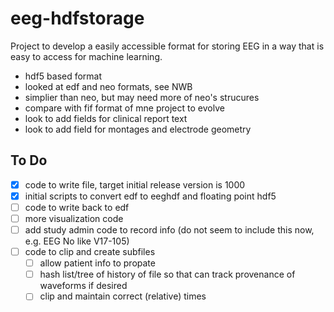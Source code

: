# eeg-hdfstorage

Project to develop a easily accessible format for storing EEG in a way that is easy to access for machine learning.

- hdf5 based format
- looked at edf and neo formats, see NWB
- simplier than neo, but may need more of neo's strucures
- compare with fif format of mne project to evolve
- look to add fields for clinical report text
- look to add field for montages and electrode geometry

## To Do

- [x] code to write file, target initial release version is 1000
- [X] initial scripts to convert edf to eeghdf and floating point hdf5
- [ ] code to write back to edf
- [ ] more visualization code
- [ ] add study admin code to record info (do not seem to include this now, e.g. EEG No like V17-105)
- [ ] code to clip and create subfiles
  - [ ] allow patient info to propate
  - [ ] hash list/tree of history of file so that can track provenance of waveforms if desired
  - [ ] clip and maintain correct (relative) times